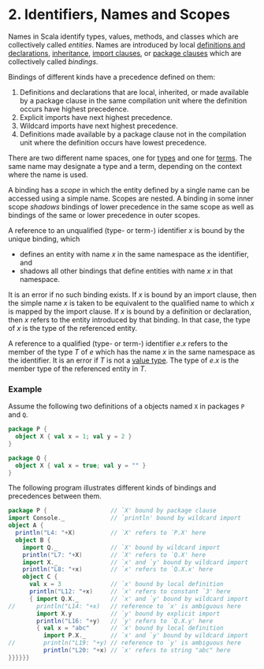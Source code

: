 # 2. Identifiers, Names and Scopes

Names in Scala identify types, values, methods, and classes which are
collectively called _entities_. Names are introduced by local
[definitions and declarations](04-basic-declarations-and-definitions.html#basic-declarations-and-definitions),
[inheritance](05-classes-and-objects.html#class-members),
[import clauses](04-basic-declarations-and-definitions.html#import-clauses), or
[package clauses](09-top-level-definitions.html#packagings)
which are collectively called _bindings_.

Bindings of different kinds have a precedence defined on them:

1. Definitions and declarations that are local, inherited, or made
   available by a package clause in the same compilation unit where the 
   definition occurs have highest precedence. 
1. Explicit imports have next highest precedence.
1. Wildcard imports  have next highest precedence.
1. Definitions made available by a package clause not in the
   compilation unit where the definition occurs have lowest precedence.


There are two different name spaces, one for [types](03-types.html#types)
and one for [terms](06-expressions.html#expressions). The same name may designate a
type and a term, depending on the context where the name is used.

A binding has a _scope_ in which the entity defined by a single
name can be accessed using a simple name. Scopes are nested.  A binding
in some inner scope _shadows_ bindings of lower precedence in the
same scope as well as bindings of the same or lower precedence in outer
scopes. 

<!-- TODO: either the example, the spec, or the compiler is wrong

Note that shadowing is only a partial order. In a situation like

```scala
val x = 1
{
  import p.x
  x
}
```

neither binding of `x` shadows the other. Consequently, the
reference to `x` in the last line of the block above would be ambiguous.
-->

A reference to an unqualified (type- or term-) identifier $x$ is bound
by the unique binding, which

- defines an entity with name $x$ in the same namespace as the identifier, and
- shadows all other bindings that define entities with name $x$ in that 
  namespace.

It is an error if no such binding exists.  If $x$ is bound by an
import clause, then the simple name $x$ is taken to be equivalent to
the qualified name to which $x$ is mapped by the import clause. If $x$
is bound by a definition or declaration, then $x$ refers to the entity
introduced by that binding. In that case, the type of $x$ is the type
of the referenced entity.

A reference to a qualified (type- or term-) identifier $e.x$ refers to
the member of the type $T$ of $e$ which has the name $x$ in the same
namespace as the identifier. It is an error if $T$ is not a [value type](03-types.html#value-types).
The type of $e.x$ is the member type of the referenced entity in $T$.


### Example

Assume the following two definitions of a objects named `X` in packages `P` and `Q`.

```scala
package P {
  object X { val x = 1; val y = 2 }
}

package Q {
  object X { val x = true; val y = "" }
}
```

The following program illustrates different kinds of bindings and
precedences between them.

```scala
package P {                  // `X' bound by package clause
import Console._             // `println' bound by wildcard import
object A {
  println("L4: "+X)          // `X' refers to `P.X' here
  object B {
    import Q._               // `X' bound by wildcard import
    println("L7: "+X)        // `X' refers to `Q.X' here
    import X._               // `x' and `y' bound by wildcard import
    println("L8: "+x)        // `x' refers to `Q.X.x' here
    object C {
      val x = 3              // `x' bound by local definition
      println("L12: "+x)     // `x' refers to constant `3' here
      { import Q.X._         // `x' and `y' bound by wildcard import
//      println("L14: "+x)   // reference to `x' is ambiguous here
        import X.y           // `y' bound by explicit import
        println("L16: "+y)   // `y' refers to `Q.X.y' here
        { val x = "abc"      // `x' bound by local definition
          import P.X._       // `x' and `y' bound by wildcard import
//        println("L19: "+y) // reference to `y' is ambiguous here
          println("L20: "+x) // `x' refers to string "abc" here
}}}}}}
```

